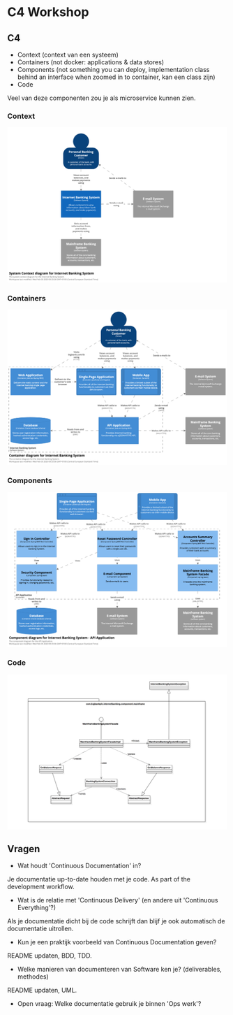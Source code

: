 # C4 Workshop

## C4

- Context (context van een systeem)
- Containers (not docker: applications & data stores)
- Components (not something you can deploy, implementation class behind an interface when zoomed in to container, kan een class zijn)
- Code

Veel van deze componenten zou je als microservice kunnen zien.

### Context

![Context](/images/c4-context.png)

### Containers

![Containers](/images/c4-containers.png)

### Components

![Components](/images/c4-components.png)

### Code

![Code](/images/c4-code.png)

## Vragen

- Wat houdt 'Continuous Documentation' in?

Je documentatie up-to-date houden met je code. As part of the development workflow.

- Wat is de relatie met 'Continuous Delivery' (en andere uit 'Continuous Everything'?)

Als je documentatie dicht bij de code schrijft dan blijf je ook automatisch de documentatie uitrollen.

- Kun je een praktijk voorbeeld van Continuous Documentation geven?

README updaten, BDD, TDD.

- Welke manieren van documenteren van Software ken je? (deliverables, methodes)

README updaten, UML.

- Open vraag: Welke documentatie gebruik je binnen 'Ops werk'?
